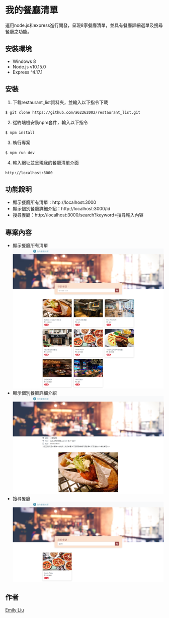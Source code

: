 # 我的餐廳清單
運用node.js和express進行開發，呈現8家餐廳清單，並具有餐廳詳細選單及搜尋餐廳之功能。

## 安裝環境

+ Windows 8
+ Node.js v10.15.0
+ Express ^4.17.1

## 安裝
1. 下載restaurant_list資料夾，並輸入以下指令下載
```
$ git clone https://github.com/a62262002/restaurant_list.git
```
2. 從終端機安裝npm套件，輸入以下指令
```
$ npm install
```
3. 執行專案
```
$ npm run dev
```
4. 輸入網址並呈現我的餐廳清單介面
```
http://localhost:3000
```

## 功能說明
+ 顯示餐廳所有清單：http://localhost:3000
+ 顯示個別餐廳詳細介紹：http://localhost:3000/id
+ 搜尋餐廳：http://localhost:3000/search?keyword=搜尋輸入內容

## 專案內容
+ 顯示餐廳所有清單
![image](https://github.com/a62262002/restaurant_list/blob/master/restaurant_list.png)
+ 顯示個別餐廳詳細介紹
![image](https://github.com/a62262002/restaurant_list/blob/master/restaurant_list_index.png)
+ 搜尋餐廳
![image](https://github.com/a62262002/restaurant_list/blob/master/restaurant_list_index_research.png)



## 作者
[Emily Liu](https://github.com/a62262002)

